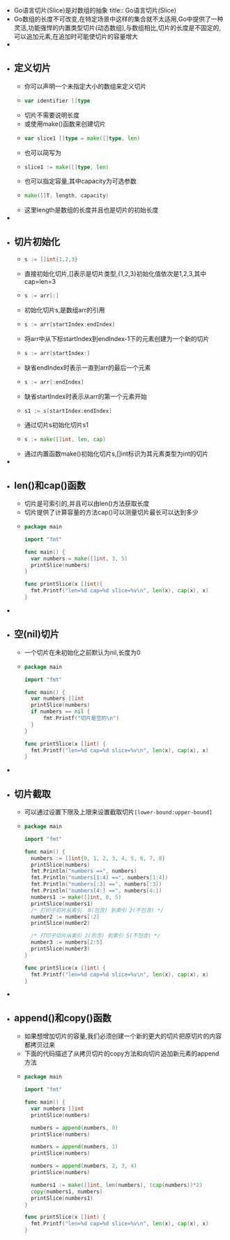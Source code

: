 - Go语言切片(Slice)是对数组的抽象
  title:: Go语言切片(Slice)
- Go数组的长度不可改变,在特定场景中这样的集合就不太适用,Go中提供了一种灵活,功能强悍的内置类型切片(动态数组),与数组相比,切片的长度是不固定的,可以追加元素,在追加时可能使切片的容量增大
-
- ## 定义切片
	- 你可以声明一个未指定大小的数组来定义切片
	- ```go
	  var identifier []type
	  ```
	- 切片不需要说明长度
	- 或使用make()函数来创建切片
	- ```go
	  var slice1 []type = make([]type, len)
	  ```
	- 也可以简写为
	- ```go
	  slice1 := make([]type, len)
	  ```
	- 也可以指定容量,其中capacity为可选参数
	- ```go
	  make([]T, length, capacity)
	  ```
	- 这里length是数组的长度并且也是切片的初始长度
-
- ## 切片初始化
	- ```go
	  s := []int{1,2,3}
	  ```
	- 直接初始化切片,[]表示是切片类型,{1,2,3}初始化值依次是1,2,3,其中cap=len=3
	- ```go
	  s := arr[:]
	  ```
	- 初始化切片s,是数组arr的引用
	- ```go
	  s := arr[startIndex:endIndex]
	  ```
	- 将arr中从下标startIndex到endIndex-1下的元素创建为一个新的切片
	- ```go
	  s := arr[startIndex:]
	  ```
	- 缺省endIndex时表示一直到arr的最后一个元素
	- ```go
	  s := arr[:endIndex]
	  ```
	- 缺省startIndex时表示从arr的第一个元素开始
	- ```go
	  s1 := s[startIndex:endIndex]
	  ```
	- 通过切片s初始化切片s1
	- ```go
	  s := make([]int, len, cap)
	  ```
	- 通过内置函数make()初始化切片s,[]int标识为其元素类型为int的切片
-
- ## len()和cap()函数
	- 切片是可索引的,并且可以由len()方法获取长度
	- 切片提供了计算容量的方法cap()可以测量切片最长可以达到多少
	- ```go
	  package main
	  
	  import "fmt"
	  
	  func main() {
	    var numbers = make([]int, 3, 5)
	    printSlice(numbers)
	  }
	  
	  func printSlice(x []int){
	    fmt.Printf("len=%d cap=%d slice=%v\n", len(x), cap(x), x)
	  }
	  ```
-
- ## 空(nil)切片
	- 一个切片在未初始化之前默认为nil,长度为0
	- ```go
	  package main
	  
	  import "fmt"
	  
	  func main() {
	  	var numbers []int
	  	printSlice(numbers)
	  	if numbers == nil {
	  		fmt.Printf("切片是空的\n")
	  	}
	  }
	  
	  func printSlice(x []int) {
	  	fmt.Printf("len=%d cap=%d slice=%v\n", len(x), cap(x), x)
	  }
	  ```
-
- ## 切片截取
	- 可以通过设置下限及上限来设置截取切片`[lower-bound:upper-bound]`
	- ```go
	  package main
	  
	  import "fmt"
	  
	  func main() {
	  	numbers := []int{0, 1, 2, 3, 4, 5, 6, 7, 8}
	  	printSlice(numbers)
	  	fmt.Println("numbers ==", numbers)
	  	fmt.Println("numbers[1:4] ==", numbers[1:4])
	  	fmt.Println("numbers[:3] ==", numbers[:3])
	  	fmt.Println("numbers[4:] ==", numbers[4:])
	  	numbers1 := make([]int, 0, 5)
	  	printSlice(numbers1)
	  	/* 打印子切片从索引  0(包含) 到索引 2(不包含) */
	  	number2 := numbers[:2]
	  	printSlice(number2)
	  
	  	/* 打印子切片从索引 2(包含) 到索引 5(不包含) */
	  	number3 := numbers[2:5]
	  	printSlice(number3)
	  }
	  
	  func printSlice(x []int) {
	  	fmt.Printf("len=%d cap=%d slice=%v\n", len(x), cap(x), x)
	  }
	  ```
-
- ## append()和copy()函数
	- 如果想增加切片的容量,我们必须创建一个新的更大的切片把原切片的内容都拷贝过来
	- 下面的代码描述了从拷贝切片的copy方法和向切片追加新元素的append方法
	- ```go
	  package main
	  
	  import "fmt"
	  
	  func main() {
	  	var numbers []int
	  	printSlice(numbers)
	  
	  	numbers = append(numbers, 0)
	  	printSlice(numbers)
	  
	  	numbers = append(numbers, 1)
	  	printSlice(numbers)
	  
	  	numbers = append(numbers, 2, 3, 4)
	  	printSlice(numbers)
	  
	  	numbers1 := make([]int, len(numbers), (cap(numbers))*2)
	  	copy(numbers1, numbers)
	  	printSlice(numbers1)
	  }
	  
	  func printSlice(x []int) {
	  	fmt.Printf("len=%d cap=%d slice=%v\n", len(x), cap(x), x)
	  }
	  ```